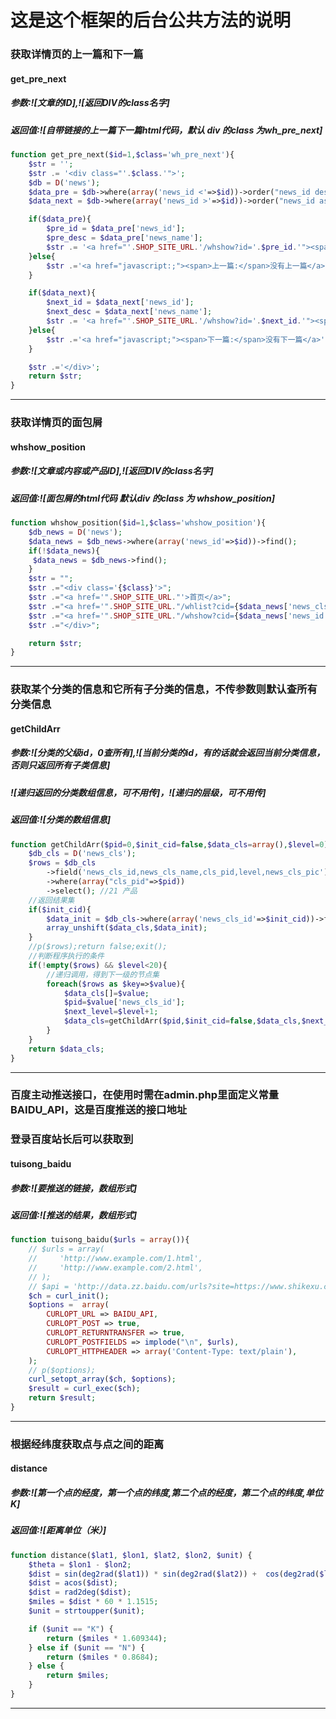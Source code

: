 # 这是这个框架的后台公共方法的说明

### 获取详情页的上一篇和下一篇
#### get_pre_next
##### 参数:![文章的ID],![返回DIV的class名字]
##### 返回值:![自带链接的上一篇下一篇html代码，默认 div 的class 为wh_pre_next]
```php
function get_pre_next($id=1,$class='wh_pre_next'){
    $str = '';
    $str .= '<div class="'.$class.'">';
    $db = D('news');
    $data_pre = $db->where(array('news_id <'=>$id))->order("news_id desc")->find();
    $data_next = $db->where(array('news_id >'=>$id))->order("news_id asc")->find();

    if($data_pre){
        $pre_id = $data_pre['news_id'];
        $pre_desc = $data_pre['news_name'];
        $str .= '<a href="'.SHOP_SITE_URL.'/whshow?id='.$pre_id.'"><span>上一篇:</span>'.$pre_desc.'</a>';
    }else{
        $str .='<a href="javascript:;"><span>上一篇:</span>没有上一篇</a>';
    }

    if($data_next){
        $next_id = $data_next['news_id'];
        $next_desc = $data_next['news_name'];
        $str .= '<a href="'.SHOP_SITE_URL.'/whshow?id='.$next_id.'"><span>下一篇:</span>'.$next_desc.'</a>';
    }else{
        $str .='<a href="javascript;"><span>下一篇:</span>没有下一篇</a>';
    }

    $str .='</div>';
    return $str;
}
```
---

### 获取详情页的面包屑
#### whshow_position
##### 参数:![文章或内容或产品ID],![返回DIV的class名字]
##### 返回值:![面包屑的html代码 默认div 的class 为 whshow_position]
```php
function whshow_position($id=1,$class='whshow_position'){
    $db_news = D('news');
    $data_news = $db_news->where(array('news_id'=>$id))->find();
    if(!$data_news){
     $data_news = $db_news->find();
    }
    $str = "";
    $str .="<div class='{$class}'>";
    $str .="<a href='".SHOP_SITE_URL."'>首页</a>";
    $str .="<a href='".SHOP_SITE_URL."/whlist?cid={$data_news['news_cls_id']}'>".$data_news['news_cls_name']."</a>";
    $str .="<a href='".SHOP_SITE_URL."/whshow?cid={$data_news['news_id']}'>".$data_news['news_name']."</a>";
    $str .="</div>";

    return $str;
}
```
---

### 获取某个分类的信息和它所有子分类的信息，不传参数则默认查所有分类信息
#### getChildArr
##### 参数:![分类的父级id，0查所有],![当前分类的id，有的话就会返回当前分类信息，否则只返回所有子类信息]
##### ![递归返回的分类数组信息，可不用传]，![递归的层级，可不用传]
##### 返回值:![分类的数组信息]
```php
function getChildArr($pid=0,$init_cid=false,$data_cls=array(),$level=0){
    $db_cls = D('news_cls');
    $rows = $db_cls
        ->field('news_cls_id,news_cls_name,cls_pid,level,news_cls_pic')
        ->where(array("cls_pid"=>$pid))
        ->select(); //21 产品
    //返回结果集
    if($init_cid){
        $data_init = $db_cls->where(array('news_cls_id'=>$init_cid))->find();
        array_unshift($data_cls,$data_init);
    }
    //p($rows);return false;exit();
    //判断程序执行的条件
    if(!empty($rows) && $level<20){
        //递归调用，得到下一级的节点集
        foreach($rows as $key=>$value){
            $data_cls[]=$value;
            $pid=$value['news_cls_id'];
            $next_level=$level+1;
            $data_cls=getChildArr($pid,$init_cid=false,$data_cls,$next_level);
        }
    }
    return $data_cls;
}
```
---

### 百度主动推送接口，在使用时需在admin.php里面定义常量BAIDU_API，这是百度推送的接口地址
### 登录百度站长后可以获取到
#### tuisong_baidu
##### 参数:![要推送的链接，数组形式]
##### 返回值:![推送的结果，数组形式]
```php
function tuisong_baidu($urls = array()){
    // $urls = array(
    //     'http://www.example.com/1.html',
    //     'http://www.example.com/2.html',
    // );
    // $api = 'http://data.zz.baidu.com/urls?site=https://www.shikexu.com&token=oLeKZk0QV85zoxXF';
    $ch = curl_init();
    $options =  array(
        CURLOPT_URL => BAIDU_API,
        CURLOPT_POST => true,
        CURLOPT_RETURNTRANSFER => true,
        CURLOPT_POSTFIELDS => implode("\n", $urls),
        CURLOPT_HTTPHEADER => array('Content-Type: text/plain'),
    );
    // p($options);
    curl_setopt_array($ch, $options);
    $result = curl_exec($ch);
    return $result;
}
```
---
### 根据经纬度获取点与点之间的距离
#### distance
##### 参数:![第一个点的经度，第一个点的纬度,第二个点的经度，第二个点的纬度,单位 K]
##### 返回值:![距离单位（米）]
```php
function distance($lat1, $lon1, $lat2, $lon2, $unit) {
    $theta = $lon1 - $lon2;
    $dist = sin(deg2rad($lat1)) * sin(deg2rad($lat2)) +  cos(deg2rad($lat1)) * cos(deg2rad($lat2)) * cos(deg2rad($theta));
    $dist = acos($dist);
    $dist = rad2deg($dist);
    $miles = $dist * 60 * 1.1515;
    $unit = strtoupper($unit);

    if ($unit == "K") {
        return ($miles * 1.609344);
    } else if ($unit == "N") {
        return ($miles * 0.8684);
    } else {
        return $miles;
    }
}
```
---
